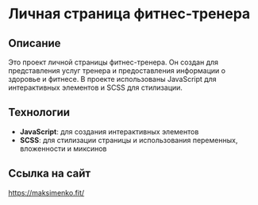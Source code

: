 # Личная страница фитнес-тренера

## Описание
Это проект личной страницы фитнес-тренера. Он создан для представления услуг тренера и предоставления информации о здоровье и фитнесе. В проекте использованы JavaScript для интерактивных элементов и SCSS для стилизации.

## Технологии
- **JavaScript**: для создания интерактивных элементов
- **SCSS**: для стилизации страницы и использования переменных, вложенности и миксинов

## Ссылка на сайт
https://maksimenko.fit/

